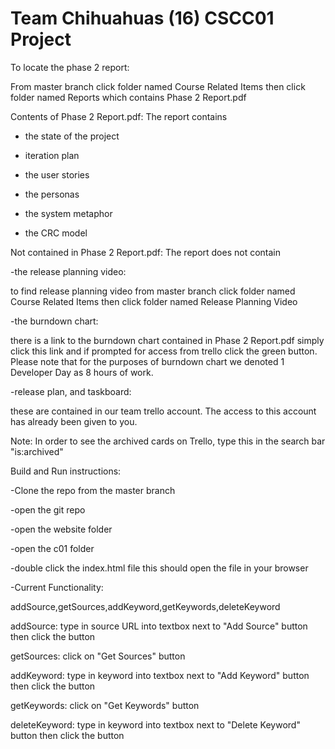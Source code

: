 Team Chihuahuas (16) CSCC01 Project
===================================

To locate the phase 2 report:

From master branch click folder named Course Related Items then click folder named Reports which contains Phase 2 Report.pdf

Contents of Phase 2 Report.pdf: The report contains 

- the state of the project

- iteration plan

- the user stories

- the personas
 
- the system metaphor

- the CRC model

Not contained in Phase 2 Report.pdf: The report does not contain

-the release planning video:

  to find release planning video from master branch click folder named Course Related Items then 
  click folder named Release Planning Video

-the burndown chart:
  
  there is a link to the burndown chart contained in Phase 2 Report.pdf simply click this link and if prompted for access from
  trello click the green button. Please note that for the purposes of burndown chart we denoted 1 Developer Day as 8 hours of work.

-release plan, and taskboard:
  
  these are contained in our team trello account. The access to this account has already been given to you.
  
  Note: In order to see the archived cards on Trello, type this in the search bar "is:archived"

Build and Run instructions:

-Clone the repo from the master branch

-open the git repo

-open the website folder

-open the c01 folder

-double click the index.html file this should open the file in your browser

-Current Functionality:

  addSource,getSources,addKeyword,getKeywords,deleteKeyword
  

  addSource: type in source URL into textbox next to "Add Source" button then click the button

  getSources: click on "Get Sources" button

  addKeyword: type in keyword into textbox next to "Add Keyword" button then click the button

  getKeywords: click on "Get Keywords" button

  deleteKeyword: type in keyword into textbox next to "Delete Keyword" button then click the button
